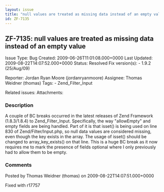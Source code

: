 ```yaml
---
layout: issue
title: "null values are treated as missing data instead of an empty value"
id: ZF-7135
---
```


ZF-7135: null values are treated as missing data instead of an empty value
--------------------------------------------------------------------------

 Issue Type: Bug Created: 2009-06-26T11:01:08.000+0000 Last Updated: 2009-08-22T14:07:52.000+0000 Status: Resolved Fix version(s): - 1.9.2 (25/Aug/09)
 
 Reporter:  Jordan Ryan Moore (jordanryanmoore)  Assignee:  Thomas Weidner (thomas)  Tags: - Zend\_Filter\_Input
 
 Related issues: 
 Attachments: 
### Description

A couple of BC breaks occurred in the latest releases of Zend Framework (1.8.3/1.8.4) to Zend\_Filter\_Input. Specifically, the way "allowEmpty" and empty fields are being handled. Part of it is that isset() is being used on line 830 of Zend/Filter/Input.php, so null data values are considered missing, even though the key exists in the array. The usage of isset() should be changed to array\_key\_exists() on that line. This is a huge BC break as it now requires me to mark the presence of fields optional where I only previously had to allow them to be empty.

 

 

### Comments

Posted by Thomas Weidner (thomas) on 2009-08-22T14:07:51.000+0000

Fixed with r17757

 

 